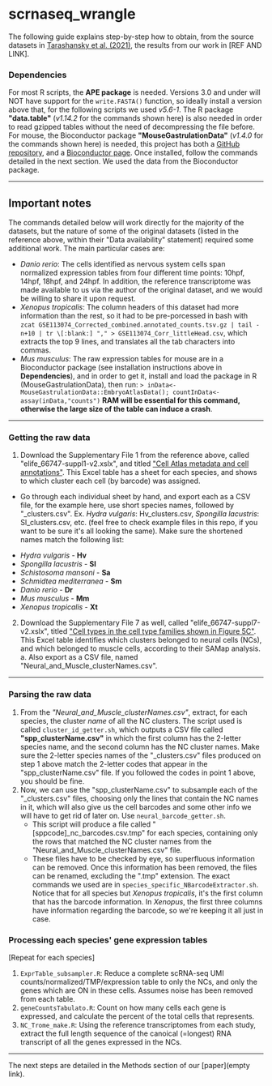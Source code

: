 # scrnaseq_wrangle
The following guide explains step-by-step how to obtain, from the source datasets in [Tarashansky et al. (2021)](https://elifesciences.org/articles/66747), the results from our work in [REF AND LINK].

### Dependencies
For most R scripts, the **APE package** is needed. Versions 3.0 and under will NOT have support for the ```write.FASTA()``` function, so ideally install a version above that, for the following scripts we used _v5.6-1_.
The R package **"data.table"** (_v1.14.2_ for the commands shown here) is also needed in order to read gzipped tables without the need of decompressing the file before.
For mouse, the Bioconductor package **"MouseGastrulationData"** (_v1.4.0_ for the commands shown here) is needed, this project has both a [GitHub repository](https://github.com/MarioniLab/EmbryoTimecourse2018), and a [Bioconductor page](https://bioconductor.org/packages/release/data/experiment/html/MouseGastrulationData.html). Once installed, follow the commands detailed in the next section. We used the data from the Bioconductor package.
***
## Important notes
The commands detailed below will work directly for the majority of the datasets, but the nature of some of the original datasets (listed in the reference above, within their "Data availability" statement) required some additional work. The main particular cases are:
- _Danio rerio_: The cells identified as nervous system cells span normalized expression tables from four different time points: 10hpf, 14hpf, 18hpf, and 24hpf. In addition, the reference transcriptome was made available to us via the author of the original dataset, and we would be willing to share it upon request.
- _Xenopus tropicalis_: The column headers of this dataset had more information than the rest, so it had to be pre-porcessed in bash with ```zcat GSE113074_Corrected_combined.annotated_counts.tsv.gz | tail -n+10 | tr \[:blank:] "," > GSE113074_Corr_littleHead.csv```, which extracts the top 9 lines, and translates all the tab characters into commas.
- _Mus musculus_: The raw expression tables for mouse are in a Bioconductor package (see installation instructions above in **Dependencies**), and in order to get it, install and load the package in R (MouseGastrulationData), then run: ```> inData<-MouseGastrulationData::EmbryoAtlasData(); countInData<-assay(inData,"counts")``` **RAM will be essential for this command, otherwise the large size of the table can induce a crash**.
***
### Getting the raw data
1. Download the Supplementary File 1 from the reference above, called "elife_66747-suppl1-v2.xslx", and titled ["Cell Atlas metadata and cell annotations"](https://cdn.elifesciences.org/articles/66747/elife-66747-supp1-v2.xlsx). This Excel table has a sheet for each species, and shows to which cluster each cell (by barcode) was assigned.

* Go through each individual sheet by hand, and export each as a CSV file, for the example here, use short species names, followed by "\_clusters.csv". Ex. _Hydra vulgaris_:    Hv_clusters.csv, _Spongilla lacustris_: Sl_clusters.csv, etc. (feel free to check example files in this repo, if you want to be sure it's all looking the same). Make sure the shortened names match the following list:
- _Hydra vulgaris_ - **Hv**
- _Spongilla lacustris_ - **Sl**
- _Schistosoma mansoni_ - **Sa**
- _Schmidtea mediterranea_ - **Sm**
- _Danio rerio_ - **Dr**
- _Mus musculus_ - **Mm**
- _Xenopus tropicalis_ - **Xt**
2. Download the Supplementary File 7 as well, called "elife_66747-suppl7-v2.xslx", titled ["Cell types in the cell type families shown in Figure 5C"](https://cdn.elifesciences.org/articles/66747/elife-66747-supp7-v2.xlsx). This Excel table identifies which clusters belonged to neural cells (NCs), and which belonged to muscle cells, according to their SAMap analysis.
  a. Also export as a CSV file, named "Neural_and_Muscle_clusterNames.csv".
***
### Parsing the raw data
1. From the _"Neural_and_Muscle_clusterNames.csv"_, extract, for each species, the cluster _name_ of all the NC clusters. The script used is called ```cluster_id_getter.sh```, which outputs a CSV file called __"spp_clusterName.csv"__ in which the first column has the 2-letter species name, and the second column has the NC cluster names. Make sure the 2-letter species names of the "\_clusters.csv" files produced on step 1 above match the 2-letter codes that appear in the "spp_clusterName.csv" file. If you followed the codes in point 1 above, you should be fine.
2. Now, we can use the "spp_clusterName.csv" to subsample each of the "\_clusters.csv" files, choosing only the lines that contain the NC names in it, which will also give us the cell barcodes and some other info we will have to get rid of later on. Use ```neural_barcode_getter.sh```.
   * This script will produce a file called "[sppcode]\_nc\_barcodes.csv.tmp" for each species, containing only the rows that matched the NC cluster names from the "Neural_and_Muscle_clusterNames.csv" file.
   * These files have to be checked by eye, so superfluous information can be removed. Once this information has been removed, the files can be renamed, excluding the ".tmp" extension. The exact commands we used are in ```species_specific_NBarcodeExtractor.sh```. Notice that for all species but _Xenopus tropicalis_, it's the first column that has the barcode information. In _Xenopus_, the first three columns have information regarding the barcode, so we're keeping it all just in case.
### Processing each species' gene expression tables
[Repeat for each species]
 1. ```ExprTable_subsampler.R```: Reduce a complete scRNA-seq UMI counts/normalized/TMP/expression table to only the NCs, and only the genes which are ON in these cells. Assumes noise has been removed from each table.
 2. ```geneCountsTabulato.R```: Count on how many cells each gene is expressed, and calculate the percent of the total cells that represents.
 3. ```NC_Trome_make.R```: Using the reference transcriptomes from each study, extract the full length sequence of the canoical (=longest) RNA transcript of all the genes expressed in the NCs.
***
The next steps are detailed in the Methods section of our [paper](empty link).